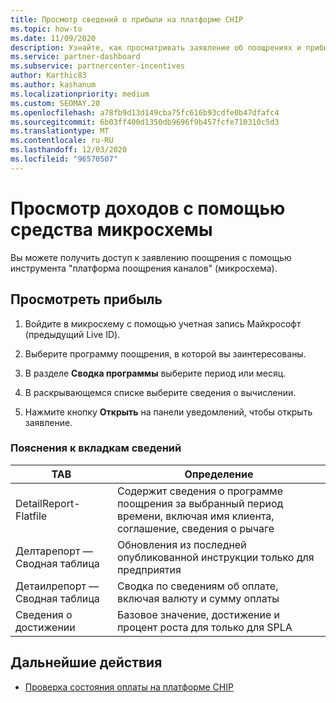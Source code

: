 ```yaml
---
title: Просмотр сведений о прибыли на платформе CHIP
ms.topic: how-to
ms.date: 11/09/2020
description: Узнайте, как просматривать заявление об поощрениях и прибыль в средстве "платформа поощрения каналов" (микросхема).
ms.service: partner-dashboard
ms.subservice: partnercenter-incentives
author: Karthic83
ms.author: kashanum
ms.localizationpriority: medium
ms.custom: SEOMAY.20
ms.openlocfilehash: a78fb9d13d149cba75fc616b93cdfe0b47dfafc4
ms.sourcegitcommit: 6b03ff400d1350db9696f9b457fcfe710310c5d3
ms.translationtype: MT
ms.contentlocale: ru-RU
ms.lasthandoff: 12/03/2020
ms.locfileid: "96570507"
---
```

# <a name="view-earnings-using-the-chip-tool"></a>Просмотр доходов с помощью средства микросхемы

Вы можете получить доступ к заявлению поощрения с помощью инструмента "платформа поощрения каналов" (микросхема).

## <a name="view-earnings"></a>Просмотреть прибыль

1. Войдите в микросхему с помощью учетная запись Майкрософт (предыдущий Live ID).

2. Выберите программу поощрения, в которой вы заинтересованы.

3. В разделе **Сводка программы** выберите период или месяц. 
1. В раскрывающемся списке выберите сведения о вычислении.
1.  Нажмите кнопку **Открыть** на панели уведомлений, чтобы открыть заявление.

### <a name="explanation-of-details-tabs"></a>Пояснения к вкладкам сведений

|**TAB**|**Определение**|
|-------------|--------------------------|
|DetailReport-Flatfile|Содержит сведения о программе поощрения за выбранный период времени, включая имя клиента, соглашение, сведения о рычаге|
|Делтарепорт — Сводная таблица|Обновления из последней опубликованной инструкции только для предприятия|
|Детаилрепорт — Сводная таблица|Сводка по сведениям об оплате, включая валюту и сумму оплаты|
|Сведения о достижении|Базовое значение, достижение и процент роста для только для SPLA|

## <a name="next-steps"></a>Дальнейшие действия

- [Проверка состояния оплаты на платформе CHIP](chip-payment-status.md)